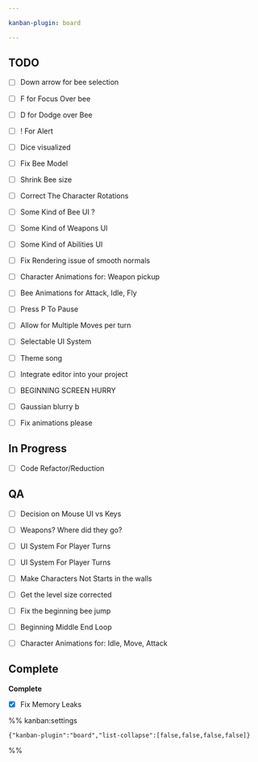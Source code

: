 ```yaml
---

kanban-plugin: board

---
```


## TODO

- [ ] Down arrow for bee selection
- [ ] F for Focus Over bee
- [ ] D for Dodge over Bee
- [ ] ! For Alert
- [ ] Dice visualized
- [ ] Fix Bee Model
- [ ] Shrink Bee size
- [ ] Correct The Character Rotations
- [ ] Some Kind of Bee UI ?
- [ ] Some Kind of Weapons UI
- [ ] Some Kind of Abilities UI
- [ ] Fix Rendering issue of smooth normals
- [ ] Character Animations for: Weapon pickup
- [ ] Bee Animations for Attack, Idle, Fly
- [ ] Press P To Pause
- [ ] Allow for Multiple Moves per turn
- [ ] Selectable UI System
- [ ] Theme song
- [ ] Integrate editor into your project
- [ ] BEGINNING SCREEN HURRY
- [ ] Gaussian blurry b
- [ ] Fix animations please


## In Progress

- [ ] Code Refactor/Reduction


## QA

- [ ] Decision on Mouse UI vs Keys
- [ ] Weapons? Where did they go?
- [ ] UI System For Player Turns
- [ ] UI System For Player Turns
- [ ] Make Characters Not Starts in the walls
- [ ] Get the level size corrected
- [ ] Fix the beginning bee jump
- [ ] Beginning Middle End Loop
- [ ] Character Animations for: Idle, Move, Attack


## Complete

**Complete**
- [x] Fix Memory Leaks




%% kanban:settings
```
{"kanban-plugin":"board","list-collapse":[false,false,false,false]}
```
%%